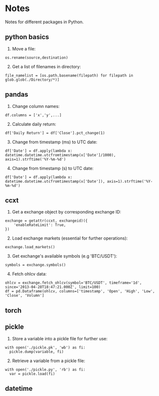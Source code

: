 # Notes
Notes for different packages in Python.

## python basics
1. Move a file:
```
os.rename(source,destination)
```
2. Get a list of filenames in directory:
```
file_namelist = [os.path.basename(filepath) for filepath in glob.glob(./Directory/*)]
```
## pandas
1. Change column names:
```
df.columns = ['x','y',...]
```
2. Calculate daily return:
```
df['Daily Return'] = df['Close'].pct_change(1)
```
3. Change from timestamp (ms) to UTC date:
```
df['Date'] = df.apply(lambda x: datetime.datetime.utcfromtimestamp(x['Date']/1000), axis=1).strftime('%Y-%m-%d')
```
4. Change from timestamp (s) to UTC date:
```
df['Date'] = df.apply(lambda x: datetime.datetime.utcfromtimestamp(x['Date']), axis=1).strftime('%Y-%m-%d')
```
## ccxt
1. Get a exchange object by corresponding exchange ID:
```
exchange = getattr(ccxt, exchangeid)({
    'enableRateLimit': True,
})
```
2. Load exchange markets (essential for further operations):
```
exchange.load_markets()
```
3. Get exchange's available symbols (e.g 'BTC/USDT'):
```
symbols = exchange.symbols()
```
4. Fetch ohlcv data:
```
ohlcv = exchange.fetch_ohlcv(symbol='BTC/USDT', timeframe='1d', since='2013-04-28T18:47:21.000Z', limit=100)
df = pd.Dataframe(ohlcv, columns=['timestamp', 'Open', 'High', 'Low', 'Close', 'Volumn']
```
## torch

## pickle
1. Store a variable into a pickle file for further use:
```
with open('./pickle.pk', 'wb') as fi:
  pickle.dump(variable, fi)
```
2. Retrieve a variable from a pickle file:
```
with open('./pickle.py', 'rb') as fi:
  var = pickle.load(fi)
```
## datetime
























